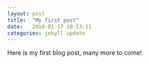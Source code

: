 ```yaml
---
layout: post
title:  "My first post"
date:   2018-01-17 10:53:11
categories: jekyll update
---
```


Here is my first blog post, many more to come!
